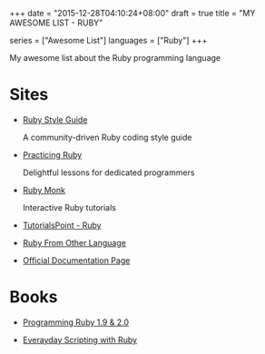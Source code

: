 +++
date      = "2015-12-28T04:10:24+08:00"
draft     = true
title     = "MY AWESOME LIST - RUBY"

series    = ["Awesome List"]
languages = ["Ruby"]
+++

My awesome list about the Ruby programming language
<!--more-->

# Sites

+ [Ruby Style Guide](https://github.com/bbatsov/ruby-style-guide.git)

    A community-driven Ruby coding style guide

+ [Practicing Ruby](https://practicingruby.com/)

    Delightful lessons for dedicated programmers

+ [Ruby Monk](https://rubymonk.com)

    Interactive Ruby tutorials

+ [TutorialsPoint - Ruby](http://www.tutorialspoint.com/ruby/index.htm)

+ [Ruby From Other Language](https://www.ruby-lang.org/en/documentation/ruby-from-other-languages)

+ [Official Documentation Page](https://www.ruby-lang.org/en/documentation/)

# Books

+ [Programming Ruby 1.9 & 2.0](https://pragprog.com/book/ruby4/programming-ruby-1-9-2-0)

+ [Everayday Scripting with Ruby](https://pragprog.com/book/bmsft/everyday-scripting-with-ruby)
